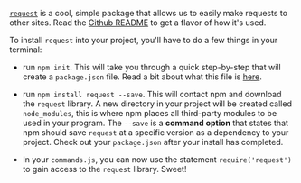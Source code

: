 [`request`](https://www.npmjs.com/package/request) is a cool, simple package that allows us to easily make requests to other sites.  Read the [Github README](https://github.com/request/request) to get a flavor of how it's used.
 
To install `request` into your project, you'll have to do a few things in your terminal:
 
- run `npm init`. This will take you through a quick step-by-step that will create a `package.json` file. Read a bit about what this file is [here](https://docs.npmjs.com/files/package.json).

- run `npm install request --save`. This will contact npm and download the `request` library. A new directory in your project will be created called `node_modules`, this is where npm places all third-party modules to be used in your program. The `--save` is a **command option** that states that npm should save `request` at a specific version as a dependency to your project. Check out your `package.json` after your install has completed.

- In your `commands.js`, you can now use the statement `require('request')` to gain access to the `request` library. Sweet!